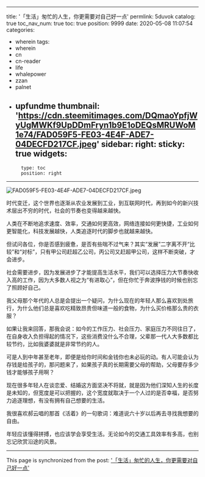 
---
title: '「生活」匆忙的人生，你更需要对自己好一点'
permlink: 5duvok
catalog: true
toc_nav_num: true
toc: true
position: 9999
date: 2020-05-08 11:07:54
categories:
- wherein
tags:
- wherein
- cn
- cn-reader
- life
- whalepower
- zzan
- palnet
- upfundme
thumbnail: 'https://cdn.steemitimages.com/DQmaoYpfjWyUgMWKf9UpDDmFryn1b9E1oDEQsMRUWoM1e74/FAD059F5-FE03-4E4F-ADE7-04DECFD217CF.jpeg'
sidebar:
    right:
        sticky: true
widgets:
    -
        type: toc
        position: right
---


![FAD059F5-FE03-4E4F-ADE7-04DECFD217CF.jpeg](https://cdn.steemitimages.com/DQmaoYpfjWyUgMWKf9UpDDmFryn1b9E1oDEQsMRUWoM1e74/FAD059F5-FE03-4E4F-ADE7-04DECFD217CF.jpeg)


时代变迁，这个世界也逐渐从农业发展到工业，到互联网时代，再到如今的新兴技术层出不穷的时代，社会的节奏也变得越来越快。

人类在不断地追求速度、效率，交通如何更高效，网络连接如何更快捷，工业如何更智能化，科技发展越快，人类追逐时代的脚步也就越来越快。

但试问各位，你是否感到疲惫，是否有些喘不过气来？其实“发展”二字离不开“比较”和“对标”，只有甲公司赶超乙公司，丙公司又赶超甲公司，这样不断突破，才会进步。

社会需要进步，因为发展进步了才能提高生活水平，我们可以选择压力大节奏快收入高的工作，因为大多数人视之为“有进取心”，但在你忙于奔波挣钱的时候也别忘了照顾好自己。

我父母那个年代的人总是会提出一个疑问，为什么现在的年轻人那么喜欢到处旅行，为什么他们总是喜欢吃精致昂贵但味道一般的食物，为什么买价格那么贵的衣服？

如果让我来回答，那我会说：如今的工作压力、社会压力、家庭压力不同往日了，在自身收入负担得起的情况下，这些消费没什么不合理，父辈那一代人大多数都比较节约，比如我婆婆就是非常节约的人。

可是人到中年甚至老年，即便是给你时间和金钱你也未必玩的动。有人可能会认为存钱是给孩子的，那问题来了，如果孩子真的长期需要父母的帮助，父母要存多少钱才能够孩子用啊？

现在很多年轻人在谈恋爱、结婚这方面坚决不将就，就是因为他们深知人生的长度是未知的，但宽度是可以把握的，这个宽度就取决于一个人过的是否幸福，是否努力追逐理想，有没有拥有自己想要的生活。

我很喜欢郝云唱的那首《活着》的一句歌词：难道说六十岁以后再去寻找我想要的自由。

年轻应该懂得拼搏，也应该学会享受生活。无论如今的交通工具效率有多高，也别忘记欣赏沿途的风景。

- - -

This page is synchronized from the post: ['「生活」匆忙的人生，你更需要对自己好一点'](https://steemit.com/@mrspointm/5duvok)
